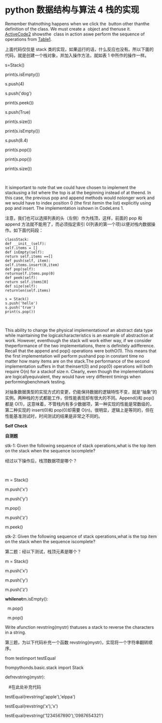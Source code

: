 # python 数据结构与算法 4 栈的实现

Remember thatnothing happens when we click the <wbr> <wbr>button other thanthe definition of the class. We must create a <wbr> <wbr>object and thenuse it. <wbr>[ActiveCode2](http://interactivepython.org/courselib/static/pythonds/BasicDS/stacks.html#lst-stackcode1) <wbr>showsthe <wbr> <wbr>class in action aswe perform the sequence of operations from <wbr>[Table1](http://interactivepython.org/courselib/static/pythonds/BasicDS/stacks.html#tbl-stackops).

上面代码仅仅是 stack 类的实现，如果运行的话，什么反应也没有。所以下面的代码，就是创建一个栈对象，并加入操作方法，就如表 1 中所作的操作一样。

s=Stack()

print(s.isEmpty())

s.push(4)

s.push('dog')

print(s.peek())

s.push(True)

print(s.size())

print(s.isEmpty())

s.push(8.4)

print(s.pop())

print(s.pop())

print(s.size())

 <wbr>

It isimportant to note that we could have chosen to implement the stackusing a list where the top is at the beginning instead of at theend. In this case, the previous pop and append methods would nolonger work and we would have to index position 0 (the first itemin the list) explicitly using pop and insert. The implementation isshown in CodeLens 1.

注意，我们也可以选择列表的头（左侧）作为栈顶，这样，前面的 pop 和 append 方法就不能用了，而必须指定索引 0(列表的第一个项)以便对栈内数据操作。如下面代码段：

```
classStack:
def __init__(self):
self.items = []
def isEmpty(self):
return self.items ==[]
def push(self, item):
self.items.insert(0,item)
def pop(self):
returnself.items.pop(0)
def peek(self):
return self.items[0]
def size(self):
returnlen(self.items)

s = Stack()
s.push('hello')
s.push('true')
print(s.pop())
```

 <wbr>

This ability to change the physical implementationof an abstract data type while maintaining the logicalcharacteristics is an example of abstraction at work. However, eventhough the stack will work either way, if we consider theperformance of the two implementations, there is definitely adifference. Recall that the append and pop() operations were bothO(1). This means that the first implementation will perform pushand pop in constant time no matter how many items are on the stack.The performance of the second implementation suffers in that theinsert(0) and pop(0) operations will both require O(n) for a stackof size n. Clearly, even though the implementations are logicallyequivalent, they would have very different timings when performingbenchmark testing.

对抽象数据类型的实现方式的变更，仍能保持数据的逻辑特性不变，就是“抽象”的实例。两种栈的方式都能工作，但性能表现却有很大的不同。Append()和 pop()都是 O(1)，这意味着，不管栈内有多少数据项，第一种实现的性能是常数级的，第二种实现的 insert(0)和 pop(0)却需要 O(n)。很明显，逻辑上是等同的，但在性能基准测试时，时间测试的结果是非常之不同的。

**Self Check**

**自测题**

stk-1: Given the following sequence of stack operations,what is the top item on the stack when the sequence iscomplete?

经过以下操作后，栈顶数据项是哪个？

 <wbr>

m = Stack()

m.push('x')

m.push('y')

m.pop()

m.push('z')

m.peek()

stk-2: Given the following sequence of stack operations,what is the top item on the stack when the sequence iscomplete?

第二题：经以下测试，栈顶元素是哪个？

m = Stack()

m.push('x')

m.push('y')

m.push('z')

**whilenot**m.isEmpty():

 <wbr> <wbr>m.pop()

 <wbr> <wbr>m.pop()

Write afunction <wbr>revstring(mystr) <wbr>thatuses a stack to reverse the characters in a string.

第三题，为以下代码补充一个函数 <wbr>revstring(mystr)，实现将一个字符串翻转顺序。

from testimport testEqual

frompythonds.basic.stack import Stack

defrevstring(mystr):

 <wbr> <wbr> <wbr>#在此处补充代码

testEqual(revstring('apple'),'elppa')

testEqual(revstring('x'),'x')

testEqual(revstring('1234567890'),'0987654321')